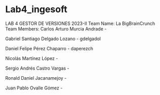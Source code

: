# Lab4_ingesoft
LAB 4 GESTOR DE VERSIONES 2023-II 
Team Name: La BigBrainCrunch
Team Members: 
  Carlos Arturo Murcia Andrade - 
  
  Gabriel Santiago Delgado Lozano - gdelgadol
  
  Daniel Felipe Pérez Chaparro - daperezch
  
  Nicolás Martínez López - 
  
  Sergio Andrés Castro Vargas - 
  
  Ronald Daniel Jacanamejoy - 
  
  Juan Pablo Ovalle Gómez - 

